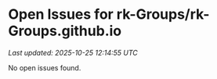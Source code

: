 # Open Issues for rk-Groups/rk-Groups.github.io

*Last updated: 2025-10-25 12:14:55 UTC*

No open issues found.
